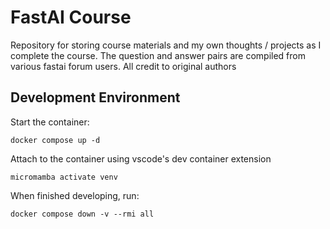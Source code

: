 # FastAI Course
Repository for storing course materials and my own thoughts / projects as I complete the course. The question and answer pairs are compiled from various fastai forum users. All credit to original authors

## Development Environment
Start the container:
```
docker compose up -d
```

Attach to the container using vscode's dev container extension

```
micromamba activate venv
```

When finished developing, run:
```
docker compose down -v --rmi all
```